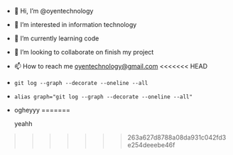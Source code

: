 - 👋 Hi, I’m @oyentechnology
- 👀 I’m interested in information technology
- 🌱 I’m currently learning code
- 💞️ I’m looking to collaborate on finish my project
- 📫 How to reach me oyentechnology@gmail.com
<<<<<<< HEAD
- `git log --graph --decorate --oneline --all`
- `alias graph="git log --graph --decorate --oneline --all"`
- ogheyyy
=======
  
  yeahh
>>>>>>> 263a627d8788a08da931c042fd3e254deeebe46f

<!---
oyentechnology/oyentechnology is a ✨ special ✨ repository because its `README.md` (this file) appears on your GitHub profile.
You can click the Preview link to take a look at your changes.
--->
